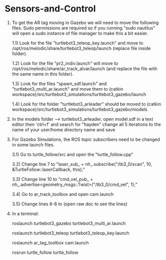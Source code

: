 # Sensors-and-Control
   
1. To get the AR tag moving in Gazebo we will need to move the following files. Sudo permissions are required so if you running "sudo nautilus" will open a sudo instance of file manager to make this a bit easier.
   
   1.1)
   Look for the file "turtlebot3\_teleop\_key.launch" and move to /opt/ros/melodic/share/turtlebot3_teleop/launch (replace file inside folder).
   
   1.2)
   Look for the file "pr2\_indiv.launch" will move to /opt/ros/melodic/share/ar\_track\_alvar/launch (and replace the file with the same name in this folder).
   
   1.3)
   Look for the files "spawn\_sdf.launch" and "turtlebot3\_multi\_ar.launch" and move them to (catkin workspace)/src/turtlebot3\_simulations/turtlebot3_gazebo/launch

   
   1.4)
   Look for the folder "turtlebot3\_arleader" should be moved to (catkin workspace)/src/turtlebot3\_simulations/turtlebot3_gazebo/models

   
2. In the models folder --> turtlebot3_arleader, open model.sdf in a text editor then
   'ctrl+f' and search for "hayden" change all 5 iterations to the name of your user/home directory name and save 

3. For Gazebo Simulations, the ROS topic subscribers need to be changed in some launch files.

   3.1) Go to turtle\_follow/src and open the "turtle_follow.cpp"

   3.2) Change line 7 to "laser_sub_ = nh\_.subscribe("/tb3_0/scan", 10, &TurtleFollow::laserCallback, this);"

   3.3) Change line 10 to "cmd\_vel\_pub_ = nh\_.advertise<geometry_msgs::Twist>("/tb3\_0/cmd_vel", 1);"

   3.4) Go to ar\_track_toolbox and open cam.launch

   3.5) Change lines 6-8 to (open raw doc to see the lines) <arg name="cam_image_topic" default="/tb3_0/camera/rgb/image_raw" />
	<arg name="cam_info_topic" default="/tb3_0/camera/rgb/camera_info" />
	<arg name="output_frame" default="/tb3_0/camera_rgb_optical_frame" />


4. In a terminal: 

   roslaunch turtlebot3\_gazebo turtlebot3\_multi_ar.launch

   roslaunch turtlebot3\_teleop turtlebot3\_teleop_key.launch 

   roslaunch ar\_tag_toolbox cam.launch
  
   rosrun turtle\_follow turtle_follow

                  

